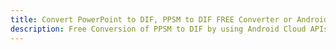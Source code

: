 ---title: Convert PowerPoint to DIF, PPSM to DIF FREE Converter or Android SDKdescription: Free Conversion of PPSM to DIF by using Android Cloud APIs & SDKs. Also Create, Edit & Render Microsoft Word & OpenOffice documents in the Cloud.---